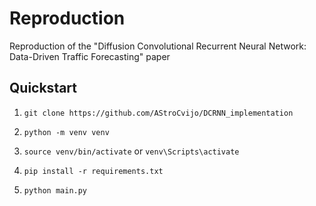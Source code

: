 # Reproduction
Reproduction of the "Diffusion Convolutional Recurrent Neural Network: Data-Driven Traffic Forecasting" paper

## Quickstart
1. `git clone https://github.com/AStroCvijo/DCRNN_implementation`

2. `python -m venv venv`

3. `source venv/bin/activate` or `venv\Scripts\activate`

4. `pip install -r requirements.txt`

5. `python main.py`

